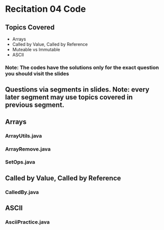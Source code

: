 # Recitation 04 Code
## Topics Covered
- Arrays
- Called by Value, Called by Reference
- Muteable vs Immutable
- ASCII 

### Note: The codes have the solutions only for the exact question you should visit the slides

## Questions via segments in slides. Note: every later segment may use topics covered in previous segment. 

## Arrays
### ArrayUtils.java
### ArrayRemove.java
### SetOps.java 

## Called by Value, Called by Reference
### CalledBy.java

## ASCII
### AsciiPractice.java
